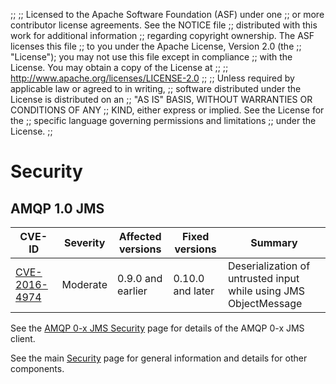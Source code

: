 ;;
;; Licensed to the Apache Software Foundation (ASF) under one
;; or more contributor license agreements.  See the NOTICE file
;; distributed with this work for additional information
;; regarding copyright ownership.  The ASF licenses this file
;; to you under the Apache License, Version 2.0 (the
;; "License"); you may not use this file except in compliance
;; with the License.  You may obtain a copy of the License at
;; 
;;   http://www.apache.org/licenses/LICENSE-2.0
;; 
;; Unless required by applicable law or agreed to in writing,
;; software distributed under the License is distributed on an
;; "AS IS" BASIS, WITHOUT WARRANTIES OR CONDITIONS OF ANY
;; KIND, either express or implied.  See the License for the
;; specific language governing permissions and limitations
;; under the License.
;;

# Security

## AMQP 1.0 JMS

| CVE-ID | Severity | Affected versions | Fixed versions | Summary |
| ------ | -------- | ----------------- | -------------- | ------- |
| [CVE-2016-4974]({{site_url}}/cves/CVE-2016-4974.html) | Moderate | 0.9.0 and earlier | 0.10.0 and later | Deserialization of untrusted input while using JMS ObjectMessage |

See the [AMQP 0-x JMS Security]({{site_url}}/components/jms/security-0-x.html)
page for details of the AMQP 0-x JMS client.

See the main [Security]({{site_url}}/security.html) page for general
information and details for other components.
